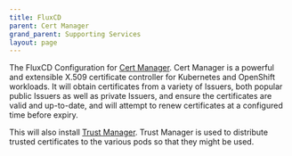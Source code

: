 ```yaml
---
title: FluxCD
parent: Cert Manager
grand_parent: Supporting Services
layout: page
---
```


The FluxCD Configuration for [Cert Manager](https://cert-manager.io/). Cert Manager is a powerful and extensible X.509 certificate controller for Kubernetes and OpenShift workloads. It will obtain certificates from a variety of Issuers, both popular public Issuers as well as private Issuers, and ensure the certificates are valid and up-to-date, and will attempt to renew certificates at a configured time before expiry.

This will also install [Trust Manager](https://cert-manager.io/docs/trust/). Trust Manager is used to distribute trusted certificates to the various pods so that they might be used.